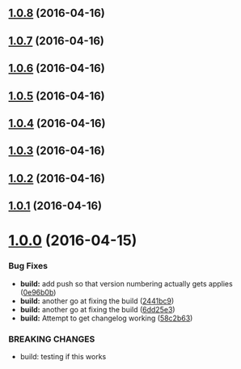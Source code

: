 <a name="1.0.8"></a>
## [1.0.8](https://github.com/symposion/roll20-shaped-scripts/compare/1.0.7...v1.0.8) (2016-04-16)




<a name="1.0.7"></a>
## [1.0.7](https://github.com/symposion/roll20-shaped-scripts/compare/1.0.6...v1.0.7) (2016-04-16)




<a name="1.0.6"></a>
## [1.0.6](https://github.com/symposion/roll20-shaped-scripts/compare/1.0.5...v1.0.6) (2016-04-16)




<a name="1.0.5"></a>
## [1.0.5](https://github.com/symposion/roll20-shaped-scripts/compare/1.0.4...v1.0.5) (2016-04-16)




<a name="1.0.4"></a>
## [1.0.4](https://github.com/symposion/roll20-shaped-scripts/compare/1.0.3...v1.0.4) (2016-04-16)




<a name="1.0.3"></a>
## [1.0.3](https://github.com/symposion/roll20-shaped-scripts/compare/1.0.2...v1.0.3) (2016-04-16)




<a name="1.0.2"></a>
## [1.0.2](https://github.com/symposion/roll20-shaped-scripts/compare/1.0.1...v1.0.2) (2016-04-16)




<a name="1.0.1"></a>
## [1.0.1](https://github.com/symposion/roll20-shaped-scripts/compare/v1.0.8...v1.0.1) (2016-04-16)




<a name="1.0.0"></a>
# [1.0.0](/https://github.com/symposion/roll20-api-scripts//compare/v0.1.0...v1.0.0) (2016-04-15)


### Bug Fixes

* **build:** add push so that version numbering actually gets applies ([0e96b0b](https://github.com/symposion/roll20-api-scripts//commits/0e96b0b))
* **build:** another go at fixing the build ([2441bc9](https://github.com/symposion/roll20-api-scripts//commits/2441bc9))
* **build:** another go at fixing the build ([6dd25e3](https://github.com/symposion/roll20-api-scripts//commits/6dd25e3))
* **build:** Attempt to get changelog working ([58c2b63](https://github.com/symposion/roll20-api-scripts//commits/58c2b63))


### BREAKING CHANGES

* build: testing if this works



